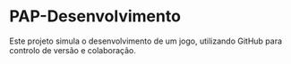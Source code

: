# PAP-Desenvolvimento
Este projeto simula o desenvolvimento de um jogo, utilizando GitHub para controlo de versão e colaboração.
